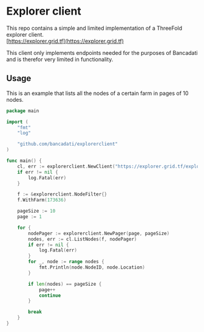 # Explorer client

This repo contains a simple and limited implementation of a ThreeFold explorer client.  
[https://explorer.grid.tf](https://explorer.grid.tf)


This client only implements endpoints needed for the purposes of Bancadati and is therefor very limited in functionality.

## Usage

This is an example that lists all the nodes of a certain farm in pages of 10 nodes.

```go
package main

import (
	"fmt"
	"log"

	"github.com/bancadati/explorerclient"
)

func main() {
	cl, err := explorerclient.NewClient("https://explorer.grid.tf/explorer")
	if err != nil {
		log.Fatal(err)
	}

	f := &explorerclient.NodeFilter{}
	f.WithFarm(173636)

	pageSize := 10
	page := 1

	for {
		nodePager := explorerclient.NewPager(page, pageSize)
		nodes, err := cl.ListNodes(f, nodePager)
		if err != nil {
			log.Fatal(err)
		}
		for _, node := range nodes {
			fmt.Println(node.NodeID, node.Location)
		}

		if len(nodes) == pageSize {
			page++
			continue
		}

		break
	}
}

```
